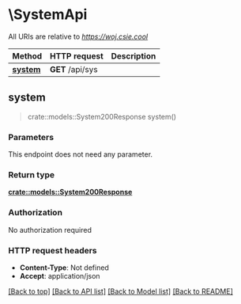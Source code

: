 # \SystemApi

All URIs are relative to *https://woj.csie.cool*

Method | HTTP request | Description
------------- | ------------- | -------------
[**system**](SystemApi.md#system) | **GET** /api/sys | 



## system

> crate::models::System200Response system()


### Parameters

This endpoint does not need any parameter.

### Return type

[**crate::models::System200Response**](system_200_response.md)

### Authorization

No authorization required

### HTTP request headers

- **Content-Type**: Not defined
- **Accept**: application/json

[[Back to top]](#) [[Back to API list]](../README.md#documentation-for-api-endpoints) [[Back to Model list]](../README.md#documentation-for-models) [[Back to README]](../README.md)

